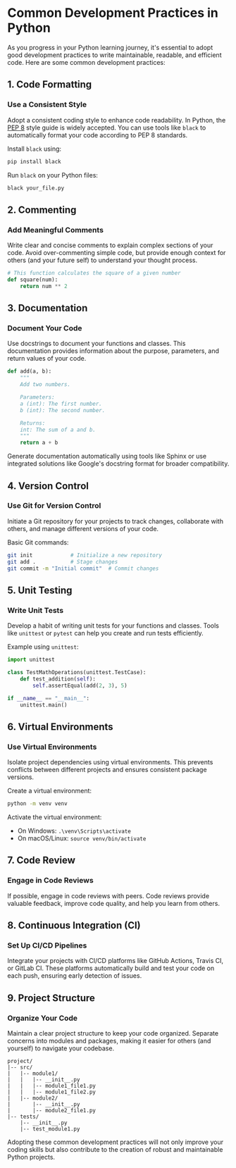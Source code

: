 # Common Development Practices in Python

As you progress in your Python learning journey, it's essential to adopt good development practices to write maintainable, readable, and efficient code. Here are some common development practices:

## 1. Code Formatting

### Use a Consistent Style

Adopt a consistent coding style to enhance code readability. In Python, the [PEP 8](https://www.python.org/dev/peps/pep-0008/) style guide is widely accepted. You can use tools like `black` to automatically format your code according to PEP 8 standards.

Install `black` using:

```bash
pip install black
```

Run `black` on your Python files:

```bash
black your_file.py
```

## 2. Commenting

### Add Meaningful Comments

Write clear and concise comments to explain complex sections of your code. Avoid over-commenting simple code, but provide enough context for others (and your future self) to understand your thought process.

```python
# This function calculates the square of a given number
def square(num):
    return num ** 2
```

## 3. Documentation

### Document Your Code

Use docstrings to document your functions and classes. This documentation provides information about the purpose, parameters, and return values of your code.

```python
def add(a, b):
    """
    Add two numbers.

    Parameters:
    a (int): The first number.
    b (int): The second number.

    Returns:
    int: The sum of a and b.
    """
    return a + b
```

Generate documentation automatically using tools like Sphinx or use integrated solutions like Google's docstring format for broader compatibility.

## 4. Version Control

### Use Git for Version Control

Initiate a Git repository for your projects to track changes, collaborate with others, and manage different versions of your code.

Basic Git commands:

```bash
git init            # Initialize a new repository
git add .           # Stage changes
git commit -m "Initial commit"  # Commit changes
```

## 5. Unit Testing

### Write Unit Tests

Develop a habit of writing unit tests for your functions and classes. Tools like `unittest` or `pytest` can help you create and run tests efficiently.

Example using `unittest`:

```python
import unittest

class TestMathOperations(unittest.TestCase):
    def test_addition(self):
        self.assertEqual(add(2, 3), 5)

if __name__ == "__main__":
    unittest.main()
```

## 6. Virtual Environments

### Use Virtual Environments

Isolate project dependencies using virtual environments. This prevents conflicts between different projects and ensures consistent package versions.

Create a virtual environment:

```bash
python -m venv venv
```

Activate the virtual environment:

- On Windows: `.\venv\Scripts\activate`
- On macOS/Linux: `source venv/bin/activate`

## 7. Code Review

### Engage in Code Reviews

If possible, engage in code reviews with peers. Code reviews provide valuable feedback, improve code quality, and help you learn from others.

## 8. Continuous Integration (CI)

### Set Up CI/CD Pipelines

Integrate your projects with CI/CD platforms like GitHub Actions, Travis CI, or GitLab CI. These platforms automatically build and test your code on each push, ensuring early detection of issues.

## 9. Project Structure

### Organize Your Code

Maintain a clear project structure to keep your code organized. Separate concerns into modules and packages, making it easier for others (and yourself) to navigate your codebase.

```plaintext
project/
|-- src/
|   |-- module1/
|   |   |-- __init__.py
|   |   |-- module1_file1.py
|   |   |-- module1_file2.py
|   |-- module2/
|       |-- __init__.py
|       |-- module2_file1.py
|-- tests/
    |-- __init__.py
    |-- test_module1.py
```

Adopting these common development practices will not only improve your coding skills but also contribute to the creation of robust and maintainable Python projects.
